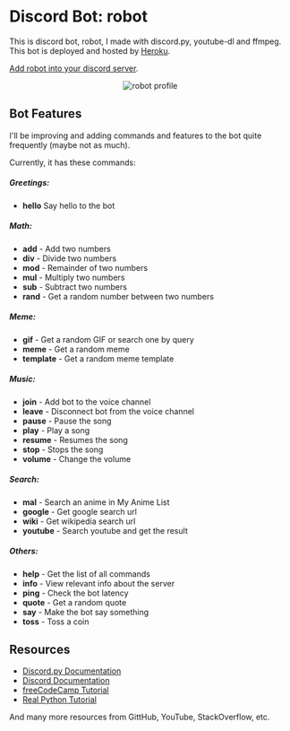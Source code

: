 # Discord Bot: robot

This is discord bot, robot, I made with discord.py, youtube-dl and ffmpeg. This bot is deployed and hosted by [Heroku](https://www.heroku.com).

[Add robot into your discord server](https://discord.com/api/oauth2/authorize?client_id=839384987291746304&permissions=3191861185&scope=bot).

<p align="center">
  <img src="https://i.imgur.com/E7GkwT2.jpg" alt="robot profile">
</p>

## Bot Features

I'll be improving and adding commands and features to the bot quite frequently (maybe not as much).

Currently,  it has these commands:

##### Greetings:
  - **hello**   Say hello to the bot

##### Math:
  - **add** - Add two numbers
  - **div** - Divide two numbers
  - **mod** - Remainder of two numbers
  - **mul** - Multiply two numbers
  - **sub** - Subtract two numbers
  - **rand** - Get a random number between two numbers

##### Meme:
  - **gif** - Get a random GIF or search one by query
  - **meme** - Get a random meme
  - **template** - Get a random meme template
  
##### Music:
  - **join** - Add bot to the voice channel
  - **leave** - Disconnect bot from the voice channel
  - **pause** - Pause the song
  - **play** - Play a song
  - **resume** - Resumes the song
  - **stop** - Stops the song
  - **volume** - Change the volume

##### Search:
  - **mal** - Search an anime in My Anime List
  - **google** - Get google search url
  - **wiki** - Get wikipedia search url
  - **youtube** - Search youtube and get the result

##### Others:
  - **help** - Get the list of all commands
  - **info** - View relevant info about the server
  - **ping** - Check the bot latency
  - **quote** - Get a random quote
  - **say** - Make the bot say something
  - **toss** - Toss a coin

## Resources

- [Discord.py Documentation](https://discordpy.readthedocs.io/)
- [Discord Documentation](https://discord.com/developers/docs/intro)
- [freeCodeCamp Tutorial](https://www.freecodecamp.org/news/create-a-discord-bot-with-python)
- [Real Python Tutorial](https://realpython.com/how-to-make-a-discord-bot-python)

And many more resources from GittHub, YouTube, StackOverflow, etc.
